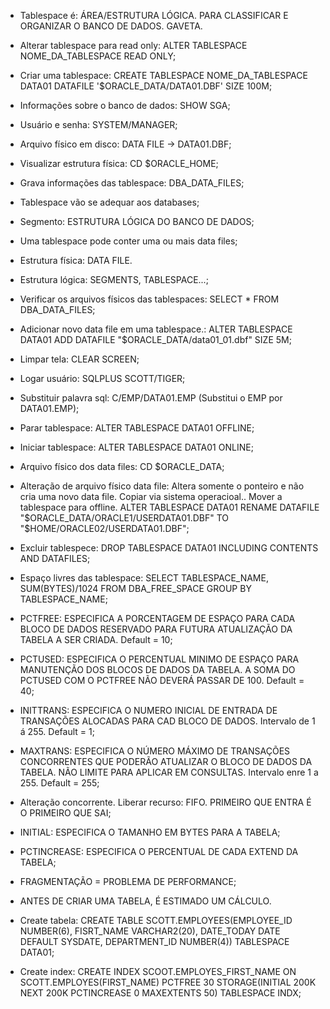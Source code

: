 * Tablespace é: ÁREA/ESTRUTURA LÓGICA. PARA CLASSIFICAR E ORGANIZAR O BANCO DE DADOS. GAVETA.

* Alterar tablespace para read only: ALTER TABLESPACE NOME_DA_TABLESPACE READ ONLY;

* Criar uma tablespace: CREATE TABLESPACE NOME_DA_TABLESPACE DATA01 DATAFILE '$ORACLE_DATA/DATA01.DBF' SIZE 100M;

* Informações sobre o banco de dados: SHOW SGA;

* Usuário e senha: SYSTEM/MANAGER;

* Arquivo físico em disco: DATA FILE -> DATA01.DBF;

* Visualizar estrutura física: CD $ORACLE_HOME;

* Grava informações das tablespace: DBA_DATA_FILES;

* Tablespace vão se adequar aos databases;

* Segmento: ESTRUTURA LÓGICA DO BANCO DE DADOS;

* Uma tablespace pode conter uma ou mais data files;

* Estrutura física: DATA FILE.

* Estrutura lógica: SEGMENTS, TABLESPACE...;
 
* Verificar os arquivos físicos das tablespaces: SELECT * FROM DBA_DATA_FILES;

* Adicionar novo data file em uma tablespace.: ALTER TABLESPACE DATA01 ADD DATAFILE "$ORACLE_DATA/data01_01.dbf" SIZE 5M;

* Limpar tela: CLEAR SCREEN;

* Logar usuário: SQLPLUS SCOTT/TIGER;

* Substituir palavra sql: C/EMP/DATA01.EMP (Substitui o EMP por DATA01.EMP);

* Parar tablespace: ALTER TABLESPACE DATA01 OFFLINE;

* Iniciar tablespace: ALTER TABLESPACE DATA01 ONLINE;

* Arquivo físico dos data files: CD $ORACLE_DATA;

* Alteração de arquivo físico data file: Altera somente o ponteiro e não cria uma novo data file. Copiar via sistema operacioal.. Mover a tablespace para offline. ALTER TABLESPACE DATA01 RENAME DATAFILE "$ORACLE_DATA/ORACLE1/USERDATA01.DBF" TO "$HOME/ORACLE02/USERDATA01.DBF";

* Excluir tablespece: DROP TABLESPACE DATA01 INCLUDING CONTENTS AND DATAFILES;

* Espaço livres das tablespace: SELECT TABLESPACE_NAME, SUM(BYTES)/1024 FROM DBA_FREE_SPACE GROUP BY TABLESPACE_NAME;

* PCTFREE: ESPECIFICA A PORCENTAGEM DE ESPAÇO PARA CADA BLOCO DE DADOS RESERVADO PARA FUTURA ATUALIZAÇÃO DA TABELA A SER CRIADA. Default = 10;

* PCTUSED: ESPECIFICA O PERCENTUAL MINIMO DE ESPAÇO PARA MANUTENÇÃO DOS BLOCOS DE DADOS DA TABELA. A SOMA DO PCTUSED COM O PCTFREE NÃO DEVERÁ PASSAR DE 100. Default = 40;

* INITTRANS: ESPECIFICA O NUMERO INICIAL DE ENTRADA DE TRANSAÇÕES ALOCADAS PARA CAD BLOCO DE DADOS. Intervalo de 1 á 255. Default = 1;

* MAXTRANS: ESPECIFICA O NÚMERO MÁXIMO DE TRANSAÇÕES CONCORRENTES QUE PODERÃO ATUALIZAR O BLOCO DE DADOS DA TABELA. NÃO LIMITE PARA APLICAR EM CONSULTAS. Intervalo enre 1 a 255. Default = 255;

* Alteração concorrente. Liberar recurso: FIFO. PRIMEIRO QUE ENTRA É O PRIMEIRO QUE SAI;

* INITIAL: ESPECIFICA O TAMANHO EM BYTES PARA A TABELA;

* PCTINCREASE: ESPECIFICA O PERCENTUAL DE CADA EXTEND DA TABELA;

* FRAGMENTAÇÃO = PROBLEMA DE PERFORMANCE;

* ANTES DE CRIAR UMA TABELA, É ESTIMADO UM CÁLCULO.

* Create tabela: CREATE TABLE SCOTT.EMPLOYEES(EMPLOYEE_ID NUMBER(6), FISRT_NAME VARCHAR2(20), DATE_TODAY DATE DEFAULT SYSDATE, DEPARTMENT_ID NUMBER(4)) TABLESPACE DATA01;

* Create index: CREATE INDEX SCOOT.EMPLOYES_FIRST_NAME ON SCOTT.EMPLOYES(FIRST_NAME) PCTFREE 30 STORAGE(INITIAL 200K NEXT 200K PCTINCREASE 0 MAXEXTENTS 50) TABLESPACE INDX;

